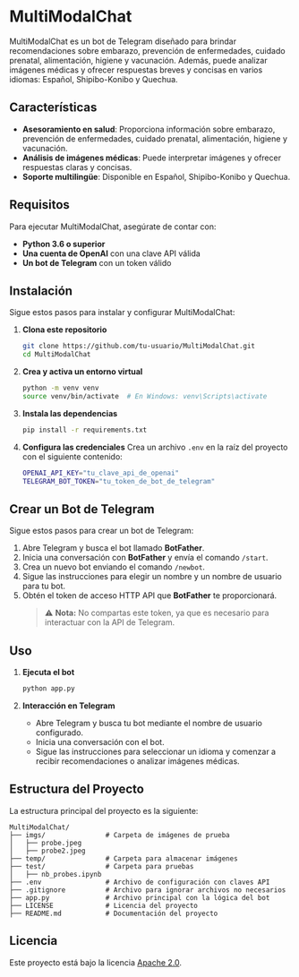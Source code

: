 # MultiModalChat

MultiModalChat es un bot de Telegram diseñado para brindar recomendaciones sobre embarazo, prevención de enfermedades, cuidado prenatal, alimentación, higiene y vacunación. Además, puede analizar imágenes médicas y ofrecer respuestas breves y concisas en varios idiomas: Español, Shipibo-Konibo y Quechua.

## Características

- **Asesoramiento en salud**: Proporciona información sobre embarazo, prevención de enfermedades, cuidado prenatal, alimentación, higiene y vacunación.
- **Análisis de imágenes médicas**: Puede interpretar imágenes y ofrecer respuestas claras y concisas.
- **Soporte multilingüe**: Disponible en Español, Shipibo-Konibo y Quechua.

## Requisitos

Para ejecutar MultiModalChat, asegúrate de contar con:
- **Python 3.6 o superior**
- **Una cuenta de OpenAI** con una clave API válida
- **Un bot de Telegram** con un token válido

## Instalación

Sigue estos pasos para instalar y configurar MultiModalChat:

1. **Clona este repositorio**
   ```sh
   git clone https://github.com/tu-usuario/MultiModalChat.git
   cd MultiModalChat
   ```

2. **Crea y activa un entorno virtual**
   ```sh
   python -m venv venv
   source venv/bin/activate  # En Windows: venv\Scripts\activate
   ```

3. **Instala las dependencias**
   ```sh
   pip install -r requirements.txt
   ```

4. **Configura las credenciales**
   Crea un archivo `.env` en la raíz del proyecto con el siguiente contenido:
   ```sh
   OPENAI_API_KEY="tu_clave_api_de_openai"
   TELEGRAM_BOT_TOKEN="tu_token_de_bot_de_telegram"
   ```
## Crear un Bot de Telegram

Sigue estos pasos para crear un bot de Telegram:

1. Abre Telegram y busca el bot llamado **BotFather**.
2. Inicia una conversación con **BotFather** y envía el comando `/start`.
3. Crea un nuevo bot enviando el comando `/newbot`.
4. Sigue las instrucciones para elegir un nombre y un nombre de usuario para tu bot.
5. Obtén el token de acceso HTTP API que **BotFather** te proporcionará.  
   > ⚠ **Nota:** No compartas este token, ya que es necesario para interactuar con la API de Telegram.

## Uso

1. **Ejecuta el bot**
   ```sh
   python app.py
   ```

2. **Interacción en Telegram**
   - Abre Telegram y busca tu bot mediante el nombre de usuario configurado.
   - Inicia una conversación con el bot.
   - Sigue las instrucciones para seleccionar un idioma y comenzar a recibir recomendaciones o analizar imágenes médicas.

## Estructura del Proyecto

La estructura principal del proyecto es la siguiente:

```
MultiModalChat/
├── imgs/               # Carpeta de imágenes de prueba
│   ├── probe.jpeg
│   ├── probe2.jpeg
├── temp/               # Carpeta para almacenar imágenes
├── test/               # Carpeta para pruebas
│   ├── nb_probes.ipynb
├── .env                # Archivo de configuración con claves API
├── .gitignore          # Archivo para ignorar archivos no necesarios
├── app.py              # Archivo principal con la lógica del bot
├── LICENSE             # Licencia del proyecto
├── README.md           # Documentación del proyecto
```

## Licencia
Este proyecto está bajo la licencia [Apache 2.0](LICENSE).


